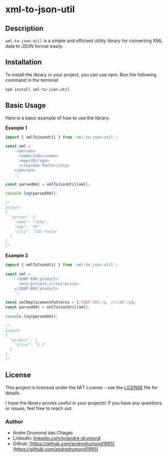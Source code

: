 # xml-to-json-util

## Description

`xml-to-json-util` is a simple and efficient utility library for converting XML data to JSON format easily. 

## Installation

To install the library in your project, you can use npm. Run the following command in the terminal:

```bash
npm install xml-to-json-util
```

## Basic Usage

Here is a basic example of how to use the library:

**Example 1**
```typescript
import { xmlToJsonUtil } from 'xml-to-json-util';

const xml =
    `<person>
      <name>João</name>
      <age>30</age>
      <city>São Paulo</city>
    </person>
    `;

const parsedXml = xmlToJsonUtil(xml);

console.log(parsedXml);

/*
output:
{
  "person": {
    "name": "João",
    "age": "30",
    "city": "São Paulo"
  }
}
/*
```

**Example 2**
```typescript
import { xmlToJsonUtil } from 'xml-to-json-util';

const xml =
    `<SOAP-ENV:product>
      <ns1:price>1.1</ns1:price>
    </SOAP-ENV:product>
    `;

const xmlReplacementPatterns = [/SOAP-ENV:/g, /ns\d+:/g];
const parsedXml = xmlToJsonUtil(xml);

console.log(parsedXml);

/*
output:
{
  "product": {
    "price": "1.1"
  }
}
/*
```

## License 

This project is licensed under the MIT License - see the [LICENSE](LICENSE) file for details.

I hope the library proves useful in your projects! If you have any questions or issues, feel free to reach out.

### Author
- Andre Drumond das Chagas
- LinkedIn: [linkedin.com/in/andre-drumond](https://br.linkedin.com/in/andre-drumond)
- Github: [https://github.com/andredrumond1995](https://github.com/andredrumond1995)
